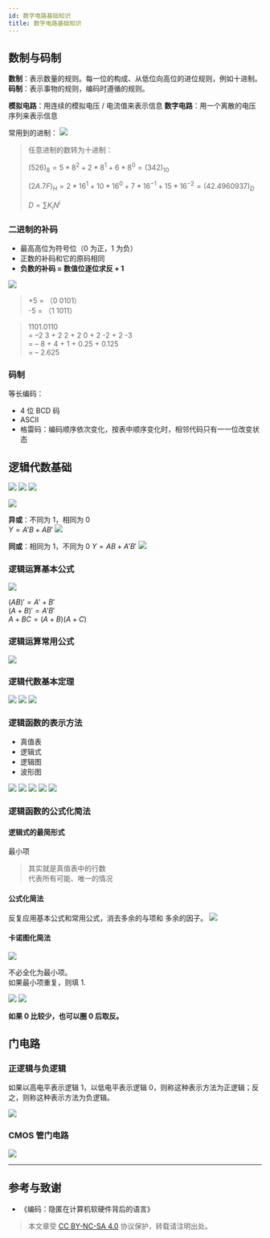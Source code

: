 ```yaml
---
id: 数字电路基础知识
title: 数字电路基础知识
---
```


## 数制与码制

**数制**：表示数量的规则。每一位的构成、从低位向高位的进位规则，例如十进制。
**码制**：表示事物的规则，编码时遵循的规则。

**模拟电路**：用连续的模拟电压 / 电流值来表示信息
**数字电路**：用一个离散的电压序列来表示信息

常用到的进制：
![](https://cos.wiki-power.com/img/2020-03-03-19-42-56.png)

> 任意进制的数转为十进制：
>
> $(526)_8=5*8^2+2*8^1+6*8^0=(342)_{10}$
>
> $(2A.7F)_H=2*16^1+10*16^0+7*16^{-1}+15*16^{-2}=(42.4960937)_D$
>
> $D=\sum K_iN^i$

### 二进制的补码

- 最⾼高位为符号位（0 为正，1 为负）
- 正数的补码和它的原码相同
- **负数的补码 = 数值位逐位求反 + 1**

![](https://cos.wiki-power.com/img/2020-03-05-11-51-43.png)

> +5 = （0 0101）  
> -5 = （1 1011）

> 1101.0110  
> = –2 3 + 2 2 + 2 0 + 2 -2 + 2 -3  
> = – 8 + 4 + 1 + 0.25 + 0.125  
> = – 2.625

### 码制

等长编码：

- 4 位 BCD 码
- ASCII
- 格雷码：编码顺序依次变化，按表中顺序变化时，相邻代码只有⼀一位改变状态

## 逻辑代数基础

![](https://cos.wiki-power.com/img/2020-03-05-12-18-59.png)
![](https://cos.wiki-power.com/img/2020-03-05-12-19-13.png)
![](https://cos.wiki-power.com/img/2020-03-05-12-19-31.png)

![](https://cos.wiki-power.com/img/2020-03-05-16-43-58.png)

**异或**：不同为 1，相同为 0  
$Y=A'B+AB'$
![](https://cos.wiki-power.com/img/2020-03-05-12-24-18.png)

**同或**：相同为 1，不同为 0
$Y=AB+A'B'$
![](https://cos.wiki-power.com/img/2020-03-05-12-24-28.png)

### 逻辑运算基本公式

![](https://cos.wiki-power.com/img/2020-03-05-12-38-23.png)

$(A B) ' = A' + B'$  
$(A+ B)' = A'B'$  
$A + B C = (A +B)(A +C)$

### 逻辑运算常用公式

![](https://cos.wiki-power.com/img/2020-03-05-12-40-28.png)

### 逻辑代数基本定理

![](https://cos.wiki-power.com/img/2020-03-05-12-46-01.png)
![](https://cos.wiki-power.com/img/2020-03-05-12-46-22.png)
![](https://cos.wiki-power.com/img/2020-03-05-12-46-49.png)

### 逻辑函数的表示方法

- 真值表
- 逻辑式
- 逻辑图
- 波形图

![](https://cos.wiki-power.com/img/2020-03-05-13-46-50.png)
![](https://cos.wiki-power.com/img/2020-03-05-13-47-09.png)
![](https://cos.wiki-power.com/img/2020-03-05-13-47-21.png)
![](https://cos.wiki-power.com/img/2020-03-05-13-47-34.png)
![](https://cos.wiki-power.com/img/2020-03-05-13-47-52.png)

### 逻辑函数的公式化简法

#### 逻辑式的最简形式

最小项

> 其实就是真值表中的行数  
> 代表所有可能、唯一的情况

#### 公式化简法

反复应用基本公式和常用公式，消去多余的与项和
多余的因子。
![](https://cos.wiki-power.com/img/2020-03-05-15-07-16.png)

#### 卡诺图化简法

![](https://cos.wiki-power.com/img/2020-03-05-15-44-43.png)

不必全化为最小项。  
如果最小项重复，则填 1.

![](https://cos.wiki-power.com/img/2020-03-05-15-52-44.png)
![](https://cos.wiki-power.com/img/2020-03-05-15-52-57.png)

**如果 0 比较少，也可以圈 0 后取反。**

## 门电路

### 正逻辑与负逻辑

如果以高电平表示逻辑 1，以低电平表示逻辑 0，则称这种表示方法为正逻辑；反之，则称这种表示方法为负逻辑。

![](https://cos.wiki-power.com/img/20210606150111.png)

### CMOS 管门电路

![](https://cos.wiki-power.com/img/20210606153349.png)

---

## 参考与致谢

- 《编码：隐匿在计算机软硬件背后的语言》

> 本文章受 [CC BY-NC-SA 4.0](https://creativecommons.org/licenses/by/4.0/deed.zh) 协议保护，转载请注明出处。

